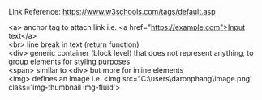 Link Reference: <https://www.w3schools.com/tags/default.asp>

\<a>  anchor tag to attach link i.e. \<a href="https://example.com">Input text\</a>  
\<br> line break in text (return function)  
\<div>  generic container (block level) that does not represent anything, to group elements for styling purposes  
\<span> similar to \<div> but more for inline elements  
\<img>  defines an image i.e. \<img src="C:\users\daronphang\image.png' class='img-thumbnail img-fluid'>  
